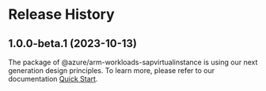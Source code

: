 # Release History
    
## 1.0.0-beta.1 (2023-10-13)

The package of @azure/arm-workloads-sapvirtualinstance is using our next generation design principles. To learn more, please refer to our documentation [Quick Start](https://aka.ms/js-track2-quickstart).
